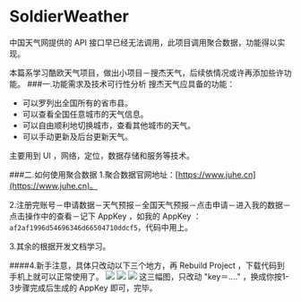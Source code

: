 # SoldierWeather
中国天气网提供的 API 接口早已经无法调用，此项目调用聚合数据，功能得以实现。

本篇系学习酷欧天气项目，做出小项目－搜杰天气，后续依情况或许再添加些许功能。
###一.功能需求及技术可行性分析
搜杰天气应具备的功能：

* 可以罗列出全国所有的省市县。
* 可以查看全国任意城市的天气信息。
* 可以自由顺利地切换城市，查看其他城市的天气。
* 可以手动更新及后台更新天气。 

主要用到 UI ，网络，定位，数据存储和服务等技术。

###二.如何使用聚合数据
1.聚合数据官网地址：[https://www.juhe.cn](https://www.juhe.cn)。

2.注册完账号－申请数据－天气预报－全国天气预报－点击申请－进入我的数据－点击操作中的查看－记下 AppKey ，如我的 AppKey ：`af2af1996d54696346d66504710ddcf5`，代码中用上。

3.其余的根据开发文档学习。

####4.新手注意，具体只改动以下三个地方，再 Rebuild Project ，下载代码到手机上就可以正常使用了。
![](http://images2015.cnblogs.com/blog/839964/201602/839964-20160223231613130-745688000.png)
![](http://images2015.cnblogs.com/blog/839964/201602/839964-20160223231638115-629996875.png)
![](http://images2015.cnblogs.com/blog/839964/201602/839964-20160223231654161-1061930232.png)
这三幅图，只改动 "key＝...." ，换成你按1-3步骤完成后生成的 AppKey 即可，完毕。


